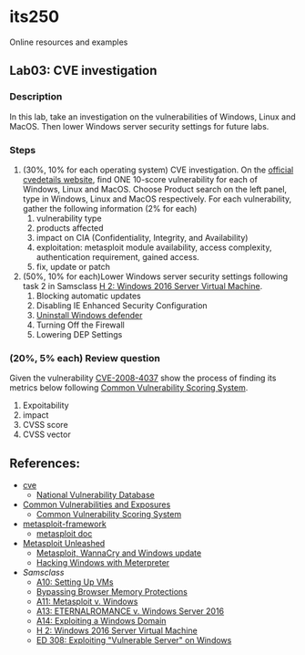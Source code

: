 # its250
Online resources and examples

## Lab03: CVE investigation

### Description
In this lab, take an investigation on the vulnerabilities of Windows, Linux and MacOS. Then lower Windows server security settings for future labs.

### Steps
1. (30%, 10% for each operating system) CVE investigation. On the [official cvedetails website](https://www.cvedetails.com/), find ONE 10-score vulnerability for each of Windows, Linux and MacOS. Choose Product search on the left panel, type in Windows, Linux and MacOS respectively. For each vulnerability, gather the following information (2% for each)
   1. vulnerability type
   2. products affected
   3. impact on CIA (Confidentiality, Integrity, and Availability)
   4. exploitation: metasploit module availability, access complexity, authentication requirement, gained access.
   5. fix, update or patch
2. (50%, 10% for each)Lower Windows server security settings following task 2 in Samsclass [H 2: Windows 2016 Server Virtual Machine](https://www.bowneconsultingcontent.com/pub/EH/proj/H2.htm).
   1. Blocking automatic updates
   2. Disabling IE Enhanced Security Configuration
   3. [Uninstall Windows defender](https://www.prajwal.org/uninstall-windows-defender-using-powershell-server-2019/)
   4. Turning Off the Firewall
   5. Lowering DEP Settings

### (20%, 5% each) Review question
Given the vulnerability [CVE-2008-4037](https://www.cvedetails.com/cve/CVE-2008-4037/) show the process of finding its metrics below following [Common Vulnerability Scoring System](https://en.wikipedia.org/wiki/Common_Vulnerability_Scoring_System).
1. Expoitability
2. impact
3. CVSS score
4. CVSS vector

## References:
* [cve](https://cve.mitre.org/)
  * [National Vulnerability Database](https://nvd.nist.gov/)
* [Common Vulnerabilities and Exposures](https://en.wikipedia.org/wiki/Common_Vulnerabilities_and_Exposures)
  * [Common Vulnerability Scoring System](https://en.wikipedia.org/wiki/Common_Vulnerability_Scoring_System)
* [metasploit-framework](https://github.com/rapid7/metasploit-framework)
  * [metasploit doc](https://docs.rapid7.com/metasploit/)
* [Metasploit Unleashed](https://www.offensive-security.com/metasploit-unleashed/)
  * [Metasploit, WannaCry and Windows update](https://www.coengoedegebure.com/metasploit-wannacry-windowsupdate/)
  * [Hacking Windows with Meterpreter](https://www.coengoedegebure.com/hacking-windows-with-meterpreter/)
* *Samsclass*
  * [A10: Setting Up VMs](http://bowneconsultingcontent.com/pub/Attack/proj/A10vms.htm)
  * [Bypassing Browser Memory Protections](https://www.blackhat.com/presentations/bh-usa-08/Sotirov_Dowd/bh08-sotirov-dowd.pdf)
  * [A11: Metasploit v. Windows ](http://bowneconsultingcontent.com/pub/Attack/proj/A11msf.htm)
  * [A13: ETERNALROMANCE v. Windows Server 2016](http://bowneconsultingcontent.com/pub/Attack/proj/A13Romance.htm)
  * [A14: Exploiting a Windows Domain](http://bowneconsultingcontent.com/pub/Attack/proj/A14DC.htm)
  * [H 2: Windows 2016 Server Virtual Machine](https://www.bowneconsultingcontent.com/pub/EH/proj/H2.htm)
  * [ED 308: Exploiting "Vulnerable Server" on Windows](https://samsclass.info/127/proj/ED308.htm)